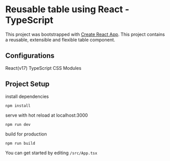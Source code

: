 # Reusable table using React - TypeScript

This project was bootstrapped with [Create React App](https://github.com/facebook/create-react-app).
This project contains a reusable, extensible and flexible table component.

## Configurations
React(v17)
TypeScript
CSS Modules

## Project Setup

install dependencies

`npm install`                                                              

serve with hot reload at localhost:3000

```npm run dev```

build for production

```npm run build ```

You can get started by editing ```/src/App.tsx```


